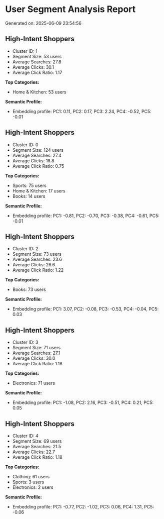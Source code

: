 # User Segment Analysis Report

Generated on: 2025-06-09 23:54:56

## High-Intent Shoppers
- Cluster ID: 1
- Segment Size: 53 users
- Average Searches: 27.8
- Average Clicks: 30.1
- Average Click Ratio: 1.17

**Top Categories:**
- Home & Kitchen: 53 users

**Semantic Profile:**
- Embedding profile: PC1: 0.11, PC2: 0.17, PC3: 2.24, PC4: -0.52, PC5: -0.01

## High-Intent Shoppers
- Cluster ID: 0
- Segment Size: 124 users
- Average Searches: 27.4
- Average Clicks: 18.8
- Average Click Ratio: 0.75

**Top Categories:**
- Sports: 75 users
- Home & Kitchen: 17 users
- Books: 14 users

**Semantic Profile:**
- Embedding profile: PC1: -0.81, PC2: -0.70, PC3: -0.38, PC4: -0.61, PC5: -0.01

## High-Intent Shoppers
- Cluster ID: 2
- Segment Size: 73 users
- Average Searches: 23.6
- Average Clicks: 26.6
- Average Click Ratio: 1.22

**Top Categories:**
- Books: 73 users

**Semantic Profile:**
- Embedding profile: PC1: 3.07, PC2: -0.08, PC3: -0.53, PC4: -0.04, PC5: 0.03

## High-Intent Shoppers
- Cluster ID: 3
- Segment Size: 71 users
- Average Searches: 27.1
- Average Clicks: 30.0
- Average Click Ratio: 1.18

**Top Categories:**
- Electronics: 71 users

**Semantic Profile:**
- Embedding profile: PC1: -1.08, PC2: 2.16, PC3: -0.51, PC4: 0.21, PC5: 0.05

## High-Intent Shoppers
- Cluster ID: 4
- Segment Size: 69 users
- Average Searches: 21.5
- Average Clicks: 22.7
- Average Click Ratio: 1.18

**Top Categories:**
- Clothing: 61 users
- Sports: 3 users
- Electronics: 2 users

**Semantic Profile:**
- Embedding profile: PC1: -0.77, PC2: -1.02, PC3: 0.06, PC4: 1.31, PC5: -0.06